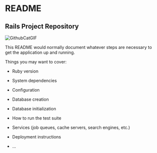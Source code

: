 # README
## Rails Project Repository
![GithubCatGIF](https://github.com/user-attachments/assets/35809ee3-416a-45f1-bf1a-0876f8a7913e)

This README would normally document whatever steps are necessary to get the
application up and running.

Things you may want to cover:

* Ruby version

* System dependencies

* Configuration

* Database creation

* Database initialization

* How to run the test suite

* Services (job queues, cache servers, search engines, etc.)

* Deployment instructions

* ...
